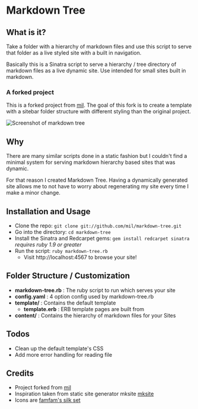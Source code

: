 Markdown Tree
=============

What is it?
-----------

Take a folder with a hierarchy of markdown files and use this script to serve that folder as a live styled site with a built in navigation.

Basically this is a Sinatra script to serve a hierarchy / tree directory of markdown files as a live dynamic site. Use intended for small sites built in markdown.

### A forked project

This is a forked project from [mil](https://github.com/mil/markdown-tree). The goal of this fork is to create a template with a sitebar folder structure with different styling than the original project.

![Screenshot of markdown tree](https://raw.github.com/khays/markdown-tree/master/preview.png)

Why
---

There are many similar scripts done in a static fashion but I couldn't find a minimal system for serving markdown hierarchy based sites that was dynamic.

For that reason I created Markdown Tree. Having a dynamically generated site allows me to not have to worry about regenerating my site every time I make a minor change.

Installation and Usage
-----

- Clone the repo: ```git clone git://github.com/mil/markdown-tree.git```
- Go into the directory: ```cd markdown-tree```
- Install the Sinatra and Redcarpet gems: ```gem install redcarpet sinatra``` *requires ruby 1.9 or greater*
- Run the script: ```ruby markdown-tree.rb```
	* Visit http://localhost:4567 to browse your site!

Folder Structure / Customization
--------------------------------

- **markdown-tree.rb** : The ruby script to run which serves your site
- **config.yaml** : 4 option config used by markdown-tree.rb
- **template/** : Contains the default template
	* **template.erb** : ERB template pages are built from
- **content/** : Contains the hierarchy of markdown files for your Sites


Todos
--------------------------------

- Clean up the default template's CSS 
- Add more error handling for reading file

Credits
-------

- Project forked from [mil](https://github.com/mil/markdown-tree)
- Inspiration taken from static site generator mksite [mksite](http://zziplib.sourceforge.net/mksite/)
- Icons are [famfam's silk set](http://www.famfamfam.com/lab/icons/silk/)
